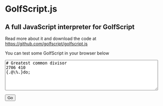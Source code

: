 # GolfScript.js

## A full JavaScript interpreter for GolfScript

Read more about it and download the code at <https://github.com/golfscript/golfscript.js>

You can test some GolfScript in your browser below

<script src="/golfscript.js/golfscript.js"></script>
<script>const get = id => document.getElementById(id)</script>

<textarea id="code" placeholder="code" style="width:100%;height:100px"># Greatest common divisor
2706 410
{.@\%.}do;</textarea>
<button onclick="get('output').innerText=GolfScript(get('code').value)">Go</button>
<pre id="output"></pre>
<style>header a {display:none}</style>
